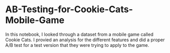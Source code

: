 # AB-Testing-for-Cookie-Cats-Mobile-Game

In this notebook, I looked through a dataset from a mobile game called Cookie Cats. I provied an analysis for the different features and did a proper A/B test for a test version that they were trying to apply to the game. 
